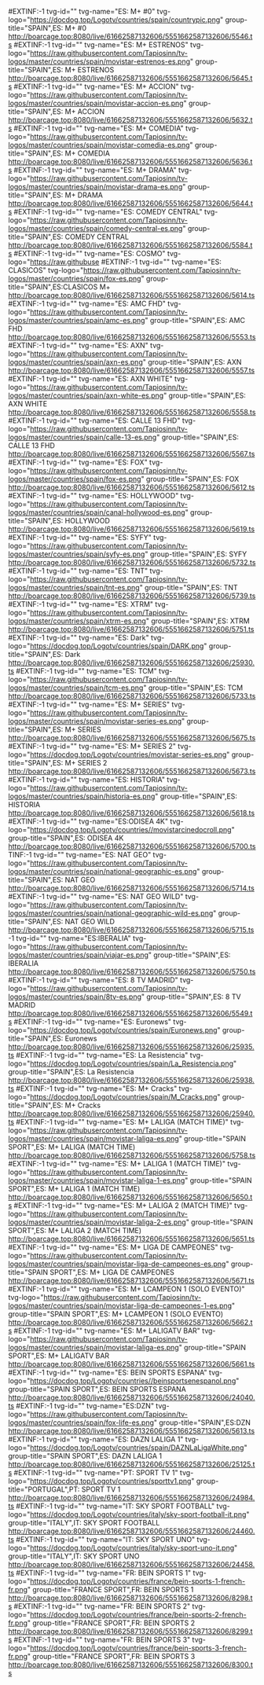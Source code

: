 #EXTINF:-1 tvg-id="" tvg-name="ES: M+ #0" tvg-logo="https://docdog.top/Logotv/countries/spain/countrypic.png" group-title="SPAIN",ES: M+ #0
http://boarcage.top:8080/live/61662587132606/5551662587132606/5546.ts
#EXTINF:-1 tvg-id="" tvg-name="ES: M+ ESTRENOS" tvg-logo="https://raw.githubusercontent.com/Tapiosinn/tv-logos/master/countries/spain/movistar-estrenos-es.png" group-title="SPAIN",ES: M+ ESTRENOS
http://boarcage.top:8080/live/61662587132606/5551662587132606/5645.ts
#EXTINF:-1 tvg-id="" tvg-name="ES: M+ ACCION" tvg-logo="https://raw.githubusercontent.com/Tapiosinn/tv-logos/master/countries/spain/movistar-accion-es.png" group-title="SPAIN",ES: M+ ACCION
http://boarcage.top:8080/live/61662587132606/5551662587132606/5632.ts
#EXTINF:-1 tvg-id="" tvg-name="ES: M+ COMEDIA" tvg-logo="https://raw.githubusercontent.com/Tapiosinn/tv-logos/master/countries/spain/movistar-comedia-es.png" group-title="SPAIN",ES: M+ COMEDIA
http://boarcage.top:8080/live/61662587132606/5551662587132606/5636.ts
#EXTINF:-1 tvg-id="" tvg-name="ES: M+ DRAMA" tvg-logo="https://raw.githubusercontent.com/Tapiosinn/tv-logos/master/countries/spain/movistar-drama-es.png" group-title="SPAIN",ES: M+ DRAMA
http://boarcage.top:8080/live/61662587132606/5551662587132606/5644.ts
#EXTINF:-1 tvg-id="" tvg-name="ES: COMEDY CENTRAL" tvg-logo="https://raw.githubusercontent.com/Tapiosinn/tv-logos/master/countries/spain/comedy-central-es.png" group-title="SPAIN",ES: COMEDY CENTRAL
http://boarcage.top:8080/live/61662587132606/5551662587132606/5584.ts
#EXTINF:-1 tvg-id="" tvg-name="ES: COSMO" tvg-logo="https://raw.githubuse
#EXTINF:-1 tvg-id="" tvg-name="ES: CLASICOS" tvg-logo="https://raw.githubusercontent.com/Tapiosinn/tv-logos/master/countries/spain/fox-es.png" group-title="SPAIN",ES:CLASICOS M+ 
http://boarcage.top:8080/live/61662587132606/5551662587132606/5614.ts
#EXTINF:-1 tvg-id="" tvg-name="ES: AMC FHD" tvg-logo="https://raw.githubusercontent.com/Tapiosinn/tv-logos/master/countries/spain/amc-es.png" group-title="SPAIN",ES: AMC FHD
http://boarcage.top:8080/live/61662587132606/5551662587132606/5553.ts
#EXTINF:-1 tvg-id="" tvg-name="ES: AXN" tvg-logo="https://raw.githubusercontent.com/Tapiosinn/tv-logos/master/countries/spain/axn-es.png" group-title="SPAIN",ES: AXN
http://boarcage.top:8080/live/61662587132606/5551662587132606/5557.ts
#EXTINF:-1 tvg-id="" tvg-name="ES: AXN WHITE" tvg-logo="https://raw.githubusercontent.com/Tapiosinn/tv-logos/master/countries/spain/axn-white-es.png" group-title="SPAIN",ES: AXN WHITE
http://boarcage.top:8080/live/61662587132606/5551662587132606/5558.ts
#EXTINF:-1 tvg-id="" tvg-name="ES: CALLE 13 FHD" tvg-logo="https://raw.githubusercontent.com/Tapiosinn/tv-logos/master/countries/spain/calle-13-es.png" group-title="SPAIN",ES: CALLE 13 FHD
http://boarcage.top:8080/live/61662587132606/5551662587132606/5567.ts
#EXTINF:-1 tvg-id="" tvg-name="ES: FOX" tvg-logo="https://raw.githubusercontent.com/Tapiosinn/tv-logos/master/countries/spain/fox-es.png" group-title="SPAIN",ES: FOX
http://boarcage.top:8080/live/61662587132606/5551662587132606/5612.ts
#EXTINF:-1 tvg-id="" tvg-name="ES: HOLLYWOOD" tvg-logo="https://raw.githubusercontent.com/Tapiosinn/tv-logos/master/countries/spain/canal-hollywood-es.png" group-title="SPAIN",ES: HOLLYWOOD
http://boarcage.top:8080/live/61662587132606/5551662587132606/5619.ts
#EXTINF:-1 tvg-id="" tvg-name="ES: SYFY" tvg-logo="https://raw.githubusercontent.com/Tapiosinn/tv-logos/master/countries/spain/syfy-es.png" group-title="SPAIN",ES: SYFY
http://boarcage.top:8080/live/61662587132606/5551662587132606/5732.ts
#EXTINF:-1 tvg-id="" tvg-name="ES: TNT" tvg-logo="https://raw.githubusercontent.com/Tapiosinn/tv-logos/master/countries/spain/tnt-es.png" group-title="SPAIN",ES: TNT
http://boarcage.top:8080/live/61662587132606/5551662587132606/5739.ts
#EXTINF:-1 tvg-id="" tvg-name="ES: XTRM" tvg-logo="https://raw.githubusercontent.com/Tapiosinn/tv-logos/master/countries/spain/xtrm-es.png" group-title="SPAIN",ES: XTRM
http://boarcage.top:8080/live/61662587132606/5551662587132606/5751.ts
#EXTINF:-1 tvg-id="" tvg-name="ES: Dark" tvg-logo="https://docdog.top/Logotv/countries/spain/DARK.png" group-title="SPAIN",ES: Dark
http://boarcage.top:8080/live/61662587132606/5551662587132606/25930.ts
#EXTINF:-1 tvg-id="" tvg-name="ES: TCM" tvg-logo="https://raw.githubusercontent.com/Tapiosinn/tv-logos/master/countries/spain/tcm-es.png" group-title="SPAIN",ES: TCM
http://boarcage.top:8080/live/61662587132606/5551662587132606/5733.ts
#EXTINF:-1 tvg-id="" tvg-name="ES: M+ SERIES" tvg-logo="https://raw.githubusercontent.com/Tapiosinn/tv-logos/master/countries/spain/movistar-series-es.png" group-title="SPAIN",ES: M+ SERIES
http://boarcage.top:8080/live/61662587132606/5551662587132606/5675.ts
#EXTINF:-1 tvg-id="" tvg-name="ES: M+ SERIES 2" tvg-logo="https://docdog.top/Logotv/countries/movistar-series-es.png" group-title="SPAIN",ES: M+ SERIES 2
http://boarcage.top:8080/live/61662587132606/5551662587132606/5673.ts
#EXTINF:-1 tvg-id="" tvg-name="ES: HISTORIA" tvg-logo="https://raw.githubusercontent.com/Tapiosinn/tv-logos/master/countries/spain/historia-es.png" group-title="SPAIN",ES: HISTORIA
http://boarcage.top:8080/live/61662587132606/5551662587132606/5618.ts
#EXTINF:-1 tvg-id="" tvg-name="ES:ODISEA 4K" tvg-logo="https://docdog.top/Logotv/countries//movistarcinedocroll.png" group-title="SPAIN",ES: ODISEA 4K
http://boarcage.top:8080/live/61662587132606/5551662587132606/5700.ts
TINF:-1 tvg-id="" tvg-name="ES: NAT GEO" tvg-logo="https://raw.githubusercontent.com/Tapiosinn/tv-logos/master/countries/spain/national-geographic-es.png" group-title="SPAIN",ES: NAT GEO
http://boarcage.top:8080/live/61662587132606/5551662587132606/5714.ts
#EXTINF:-1 tvg-id="" tvg-name="ES: NAT GEO WILD" tvg-logo="https://raw.githubusercontent.com/Tapiosinn/tv-logos/master/countries/spain/national-geographic-wild-es.png" group-title="SPAIN",ES: NAT GEO WILD
http://boarcage.top:8080/live/61662587132606/5551662587132606/5715.ts
-1 tvg-id="" tvg-name="ES:IBERALIA" tvg-logo="https://raw.githubusercontent.com/Tapiosinn/tv-logos/master/countries/spain/viajar-es.png" group-title="SPAIN",ES: IBERALIA
http://boarcage.top:8080/live/61662587132606/5551662587132606/5750.ts
#EXTINF:-1 tvg-id="" tvg-name="ES: 8 TV MADRID" tvg-logo="https://raw.githubusercontent.com/Tapiosinn/tv-logos/master/countries/spain/8tv-es.png" group-title="SPAIN",ES: 8 TV MADRID
http://boarcage.top:8080/live/61662587132606/5551662587132606/5549.ts
#EXTINF:-1 tvg-id="" tvg-name="ES: Euronews" tvg-logo="https://docdog.top/Logotv/countries/spain/Euronews.png" group-title="SPAIN",ES: Euronews
http://boarcage.top:8080/live/61662587132606/5551662587132606/25935.ts
#EXTINF:-1 tvg-id="" tvg-name="ES: La Resistencia" tvg-logo="https://docdog.top/Logotv/countries/spain/La_Resistencia.png" group-title="SPAIN",ES: La Resistencia
http://boarcage.top:8080/live/61662587132606/5551662587132606/25938.ts
#EXTINF:-1 tvg-id="" tvg-name="ES: M+ Cracks" tvg-logo="https://docdog.top/Logotv/countries/spain/M_Cracks.png" group-title="SPAIN",ES: M+ Cracks
http://boarcage.top:8080/live/61662587132606/5551662587132606/25940.ts
#EXTINF:-1 tvg-id="" tvg-name="ES: M+ LALIGA (MATCH TIME)" tvg-logo="https://raw.githubusercontent.com/Tapiosinn/tv-logos/master/countries/spain/movistar-laliga-es.png" group-title="SPAIN SPORT",ES: M+ LALIGA (MATCH TIME)
http://boarcage.top:8080/live/61662587132606/5551662587132606/5758.ts
#EXTINF:-1 tvg-id="" tvg-name="ES: M+ LALIGA 1 (MATCH TIME)" tvg-logo="https://raw.githubusercontent.com/Tapiosinn/tv-logos/master/countries/spain/movistar-laliga-1-es.png" group-title="SPAIN SPORT",ES: M+ LALIGA 1 (MATCH TIME)
http://boarcage.top:8080/live/61662587132606/5551662587132606/5650.ts
#EXTINF:-1 tvg-id="" tvg-name="ES: M+ LALIGA 2 (MATCH TIME)" tvg-logo="https://raw.githubusercontent.com/Tapiosinn/tv-logos/master/countries/spain/movistar-laliga-2-es.png" group-title="SPAIN SPORT",ES: M+ LALIGA 2 (MATCH TIME)
http://boarcage.top:8080/live/61662587132606/5551662587132606/5651.ts
#EXTINF:-1 tvg-id="" tvg-name="ES: M+ LIGA DE CAMPEONES" tvg-logo="https://raw.githubusercontent.com/Tapiosinn/tv-logos/master/countries/spain/movistar-liga-de-campeones-es.png" group-title="SPAIN SPORT",ES: M+ LIGA DE CAMPEONES
http://boarcage.top:8080/live/61662587132606/5551662587132606/5671.ts
#EXTINF:-1 tvg-id="" tvg-name="ES: M+ LCAMPEON 1 (SOLO EVENTO)" tvg-logo="https://raw.githubusercontent.com/Tapiosinn/tv-logos/master/countries/spain/movistar-liga-de-campeones-1-es.png" group-title="SPAIN SPORT",ES: M+ LCAMPEON 1 (SOLO EVENTO)
http://boarcage.top:8080/live/61662587132606/5551662587132606/5662.ts
#EXTINF:-1 tvg-id="" tvg-name="ES: M+ LALIGATV BAR" tvg-logo="https://raw.githubusercontent.com/Tapiosinn/tv-logos/master/countries/spain/movistar-laliga-es.png" group-title="SPAIN SPORT",ES: M+ LALIGATV BAR
http://boarcage.top:8080/live/61662587132606/5551662587132606/5661.ts
#EXTINF:-1 tvg-id="" tvg-name="ES: BEIN SPORTS ESPANA" tvg-logo="https://docdog.top/Logotv/countries//beinsportsenespanol.png" group-title="SPAIN SPORT",ES: BEIN SPORTS ESPANA
http://boarcage.top:8080/live/61662587132606/5551662587132606/24040.ts
#EXTINF:-1 tvg-id="" tvg-name="ES:DZN" tvg-logo="https://raw.githubusercontent.com/Tapiosinn/tv-logos/master/countries/spain/fox-life-es.png" group-title="SPAIN",ES:DZN
http://boarcage.top:8080/live/61662587132606/5551662587132606/5613.ts
#EXTINF:-1 tvg-id="" tvg-name="ES: DAZN LALIGA 1" tvg-logo="https://docdog.top/Logotv/countries/spain/DAZNLaLigaWhite.png" group-title="SPAIN SPORT",ES: DAZN LALIGA 1
http://boarcage.top:8080/live/61662587132606/5551662587132606/25125.ts
#EXTINF:-1 tvg-id="" tvg-name="PT: SPORT TV 1" tvg-logo="https://docdog.top/Logotv/countries/sporttv1.png" group-title="PORTUGAL",PT: SPORT TV 1
http://boarcage.top:8080/live/61662587132606/5551662587132606/24984.ts
#EXTINF:-1 tvg-id="" tvg-name="IT: SKY SPORT FOOTBALL" tvg-logo="https://docdog.top/Logotv/countries/italy/sky-sport-football-it.png" group-title="ITALY",IT: SKY SPORT FOOTBALL
http://boarcage.top:8080/live/61662587132606/5551662587132606/24460.ts
#EXTINF:-1 tvg-id="" tvg-name="IT: SKY SPORT UNO" tvg-logo="https://docdog.top/Logotv/countries/italy/sky-sport-uno-it.png" group-title="ITALY",IT: SKY SPORT UNO
http://boarcage.top:8080/live/61662587132606/5551662587132606/24458.ts
#EXTINF:-1 tvg-id="" tvg-name="FR: BEIN SPORTS 1" tvg-logo="https://docdog.top/Logotv/countries/france/bein-sports-1-french-fr.png" group-title="FRANCE SPORT",FR: BEIN SPORTS 1
http://boarcage.top:8080/live/61662587132606/5551662587132606/8298.ts
#EXTINF:-1 tvg-id="" tvg-name="FR: BEIN SPORTS 2" tvg-logo="https://docdog.top/Logotv/countries/france/bein-sports-2-french-fr.png" group-title="FRANCE SPORT",FR: BEIN SPORTS 2
http://boarcage.top:8080/live/61662587132606/5551662587132606/8299.ts
#EXTINF:-1 tvg-id="" tvg-name="FR: BEIN SPORTS 3" tvg-logo="https://docdog.top/Logotv/countries/france/bein-sports-3-french-fr.png" group-title="FRANCE SPORT",FR: BEIN SPORTS 3
http://boarcage.top:8080/live/61662587132606/5551662587132606/8300.ts
